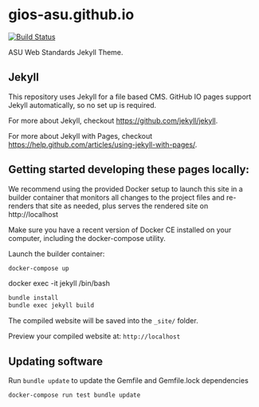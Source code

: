 gios-asu.github.io
==================
[![Build Status](https://travis-ci.org/gios-asu/ASU-Web-Standards-Jekyll-Theme.svg?branch=master)](https://travis-ci.org/gios-asu/ASU-Web-Standards-Jekyll-Theme)

ASU Web Standards Jekyll Theme.


## Jekyll

This repository uses Jekyll for a file based CMS.  GitHub IO pages support Jekyll automatically, so no set up is required.

For more about Jekyll, checkout https://github.com/jekyll/jekyll.

For more about Jekyll with Pages, checkout https://help.github.com/articles/using-jekyll-with-pages/.


## Getting started developing these pages locally:

We recommend using the provided Docker setup to launch this site in a builder container that monitors all changes to the project files and re-renders that site as needed, plus serves the rendered site on http://localhost

Make sure you have a recent version of Docker CE installed on your computer, including the docker-compose utility.

Launch the builder container:

```bash
docker-compose up
```

docker exec -it jekyll /bin/bash


```bash
bundle install
bundle exec jekyll build
```
The compiled website will be saved into the `_site/` folder.

Preview your compiled website at: `http://localhost`

## Updating software

Run `bundle update` to update the Gemfile and Gemfile.lock dependencies

```
docker-compose run test bundle update
```
